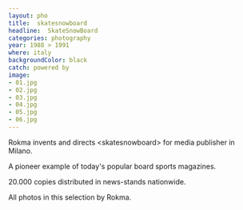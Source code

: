 ```yaml
---
layout: pho
title:  skatesnowboard
headline:  SkateSnowBoard
categories: photography
year: 1988 > 1991
where: italy
backgroundColor: black
catch: powered by
image:
- 01.jpg
- 02.jpg
- 03.jpg
- 04.jpg
- 05.jpg
- 06.jpg
---
```

Rokma invents and directs &lt;skatesnowboard&gt; for media publisher in Milano.

A pioneer example of today's popular board sports magazines.

20.000 copies distributed in news-stands nationwide.

All photos in this selection by Rokma.
